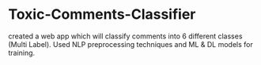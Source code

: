 # Toxic-Comments-Classifier
created a web app which will classify comments into 6 different classes (Multi Label). Used NLP preprocessing techniques and ML &amp; DL models for training.

